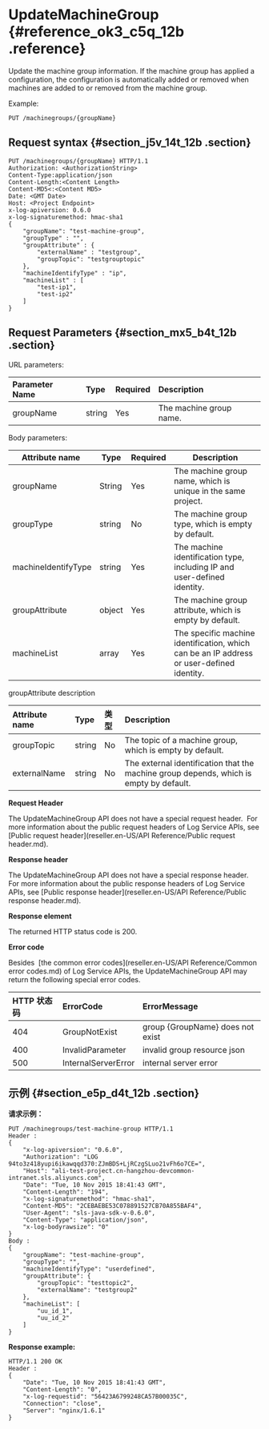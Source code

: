 # UpdateMachineGroup {#reference_ok3_c5q_12b .reference}

Update the machine group information. If the machine group has applied a configuration, the configuration is automatically added or removed when machines are added to or removed from the machine group.

Example:

```
PUT /machinegroups/{groupName}
```

## Request syntax {#section_j5v_14t_12b .section}

```
PUT /machinegroups/{groupName} HTTP/1.1
Authorization: <AuthorizationString> 
Content-Type:application/json
Content-Length:<Content Length>
Content-MD5<:<Content MD5>
Date: <GMT Date>
Host: <Project Endpoint>
x-log-apiversion: 0.6.0
x-log-signaturemethod: hmac-sha1
{
    "groupName": "test-machine-group",
    "groupType" : "",
    "groupAttribute" : {
        "externalName" : "testgroup",
        "groupTopic": "testgrouptopic"
    },
    "machineIdentifyType" : "ip",
    "machineList" : [
        "test-ip1",
        "test-ip2"
    ]
}
```

## Request Parameters {#section_mx5_b4t_12b .section}

URL parameters:

|Parameter Name|Type|Required|Description|
|:-------------|:---|:-------|:----------|
|groupName|string|Yes|The machine group name.|

Body parameters:

|Attribute name |Type|Required|Description|
|---------------|----|--------|-----------|
|groupName|String|Yes|The machine group name, which is unique in the same project.|
|groupType|string|No|The machine group type, which is empty by default.|
|machineIdentifyType|string|Yes|The machine identification type, including IP and user-defined identity.|
|groupAttribute|object|Yes|The machine group attribute, which is empty by default.|
|machineList|array|Yes|The specific machine identification, which can be an IP address or user-defined identity.|

groupAttribute description

|Attribute name|Type|类型|Description|
|:-------------|:---|:-|:----------|
|groupTopic|string|No|The topic of a machine group, which is empty by default.|
|externalName|string|No|The external identification that the machine group depends, which is empty by default.|

**Request Header**

The UpdateMachineGroup API does not have a special request header.  For more information about the public request headers of Log Service APIs, see [Public request header](reseller.en-US/API Reference/Public request header.md).

**Response header**

The UpdateMachineGroup API does not have a special response header.  For more information about the public response headers of Log Service APIs, see [Public response header](reseller.en-US/API Reference/Public response header.md).

**Response element**

The returned HTTP status code is 200.

**Error code**

Besides  [the common error codes](reseller.en-US/API Reference/Common error codes.md) of Log Service APIs, the UpdateMachineGroup API may return the following special error codes.

|HTTP 状态码|ErrorCode|ErrorMessage|
|:-------|:--------|:-----------|
|404|GroupNotExist|group \{GroupName\} does not exist|
|400|InvalidParameter|invalid group resource json|
|500|InternalServerError|internal server error|

## 示例 {#section_e5p_d4t_12b .section}

**请求示例：**

```
PUT /machinegroups/test-machine-group HTTP/1.1
Header :
{
    "x-log-apiversion": "0.6.0",
    "Authorization": "LOG 94to3z418yupi6ikawqqd370:ZJmBDS+LjRCzgSLuo21vFh6o7CE=",
    "Host": "ali-test-project.cn-hangzhou-devcommon-intranet.sls.aliyuncs.com",
    "Date": "Tue, 10 Nov 2015 18:41:43 GMT",
    "Content-Length": "194",
    "x-log-signaturemethod": "hmac-sha1",
    "Content-MD5": "2CEBAEBE53C078891527CB70A855BAF4",
    "User-Agent": "sls-java-sdk-v-0.6.0",
    "Content-Type": "application/json",
    "x-log-bodyrawsize": "0"
}
Body :
{
    "groupName": "test-machine-group",
    "groupType": "",
    "machineIdentifyType": "userdefined",
    "groupAttribute": {
        "groupTopic": "testtopic2",
        "externalName": "testgroup2"
    },
    "machineList": [
        "uu_id_1",
        "uu_id_2"
    ]
}
```

**Response example:**

```
HTTP/1.1 200 OK
Header :
{
    "Date": "Tue, 10 Nov 2015 18:41:43 GMT",
    "Content-Length": "0",
    "x-log-requestid": "56423A6799248CA57B00035C",
    "Connection": "close",
    "Server": "nginx/1.6.1"
}
```

